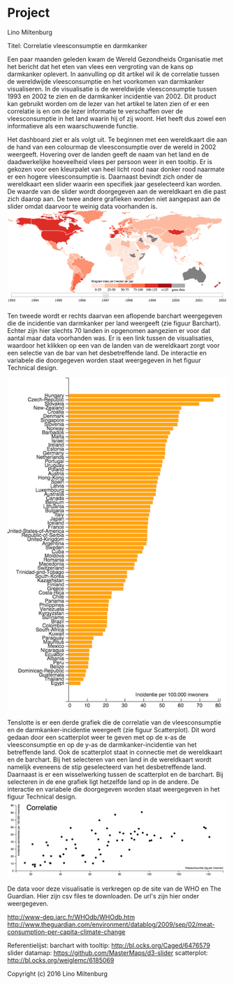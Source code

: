 # Project

Lino Miltenburg

Titel: Correlatie vleesconsumptie en darmkanker

Een paar maanden geleden kwam de Wereld Gezondheids Organisatie met het bericht dat het eten van vlees een vergroting van de kans op darmkanker oplevert. In aanvulling op dit artikel wil ik de correlatie tussen de wereldwijde vleesconsumptie en het voorkomen van darmkanker visualiseren. In de visualisatie is de wereldwijde vleesconsumptie tussen 1993 en 2002 te zien en de darmkanker incidentie van 2002. Dit product kan gebruikt worden om de lezer van het artikel te laten zien of er een correlatie is en om de lezer informatie te verschaffen over de vleesconsumptie in het land waarin hij of zij woont. Het heeft dus zowel een informatieve als een waarschuwende functie.

Het dashboard ziet er als volgt uit. Te beginnen met een wereldkaart die aan de hand van een colourmap de vleesconsumptie over de wereld in 2002 weergeeft. Hovering over de landen geeft de naam van het land en de daadwerkelijke hoeveelheid vlees per persoon weer in een tooltip. Er is gekozen voor een kleurpalet van heel licht rood naar donker rood naarmate er een hogere vleesconsumptie is. Daarnaast bevindt zich onder de wereldkaart een slider waarin een specifiek jaar geselecteerd kan worden. De waarde van de slider wordt doorgegeven aan de wereldkaart en die past zich daarop aan. De twee andere grafieken worden niet aangepast aan de slider omdat daarvoor te weinig data voorhanden is. 
![alt tag](https://github.com/linomiltenburg/Programmeerproject/blob/master/doc/Wereldkaart.png)

Ten tweede wordt er rechts daarvan een aflopende barchart weergegeven die de incidentie van darmkanker per land weergeeft (zie figuur Barchart). Echter zijn hier slechts 70 landen in opgenomen aangezien er voor dat aantal maar data voorhanden was. Er is een link tussen de visualisaties, waardoor het klikken op een van de landen van de wereldkaart zorgt voor een selectie van de bar van het desbetreffende land. De interactie en variabele die doorgegeven worden staat weergegeven in het figuur Technical design. 

![alt tag](https://github.com/linomiltenburg/Programmeerproject/blob/master/doc/Barchart.png)

Tenslotte is er een derde grafiek die de correlatie van de vleesconsumptie en de darmkanker-incidentie weergeeft (zie figuur Scatterplot). Dit word gedaan door een scatterplot weer te geven met op de x-as de vleesconsumptie en op de y-as de darmkanker-incidentie van het betreffende land. Ook de scatterplot staat in connectie met de wereldkaart en de barchart. Bij het selecteren van een land in de wereldkaart wordt namelijk eveneens de stip geselecteerd van het desbetreffende land. Daarnaast is er een wisselwerking tussen de scatterplot en de barchart. Bij selecteren in de ene grafiek ligt hetzelfde land op in de andere. De interactie en variabele die doorgegeven worden staat weergegeven in het figuur Technical design.
![alt tag](https://github.com/linomiltenburg/Programmeerproject/blob/master/doc/Scatterplot.png)

De data voor deze visualisatie is verkregen op de site van de WHO en The Guardian. Hier zijn csv files te downloaden. De url's zijn hier onder weergegeven.

http://www-dep.iarc.fr/WHOdb/WHOdb.htm
http://www.theguardian.com/environment/datablog/2009/sep/02/meat-consumption-per-capita-climate-change

Referentielijst:
barchart with tooltip: http://bl.ocks.org/Caged/6476579
slider datamap: https://github.com/MasterMaps/d3-slider
scatterplot: http://bl.ocks.org/weiglemc/6185069

Copyright (c) 2016 Lino Miltenburg
